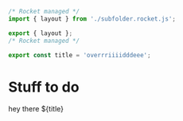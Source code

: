 ```js server
/* Rocket managed */
import { layout } from './subfolder.rocket.js';

export { layout };
/* Rocket managed */

export const title = 'overrriiiidddeee';
```

# Stuff to do

hey there ${title}
